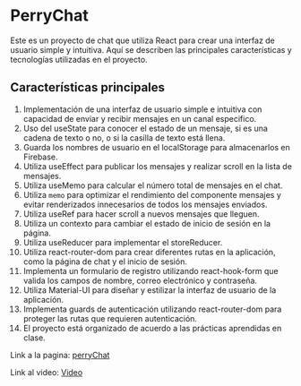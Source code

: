 # PerryChat
Este es un proyecto de chat que utiliza React para crear una interfaz de usuario simple y intuitiva. Aquí se describen las principales características y tecnologías utilizadas en el proyecto.

## Características principales

1. Implementación de una interfaz de usuario simple e intuitiva con capacidad de enviar y recibir mensajes en un canal especifico.
2. Uso del useState para conocer el estado de un mensaje, si es una cadena de texto o no, o si la casilla de texto está llena.
3. Guarda los nombres de usuario en el localStorage para almacenarlos en Firebase.
4. Utiliza useEffect para publicar los mensajes y realizar scroll en la lista de mensajes.
5. Utiliza useMemo para calcular el número total de mensajes en el chat.
6. Utiliza `memo` para optimizar el rendimiento del componente mensajes y evitar renderizados innecesarios de todos los mensajes enviados.
7. Utiliza useRef para hacer scroll a nuevos mensajes que lleguen.
8. Utiliza un contexto para cambiar el estado de inicio de sesión en la página.
9. Utiliza useReducer para implementar el storeReducer.
10. Utiliza react-router-dom para crear diferentes rutas en la aplicación, como la página de chat y el inicio de sesión.
11. Implementa un formulario de registro utilizando react-hook-form que valida los campos de nombre, correo electrónico y contraseña.
12. Utiliza Material-UI para diseñar y estilizar la interfaz de usuario de la aplicación.
13. Implementa guards de autenticación utilizando react-router-dom para proteger las rutas que requieren autenticación.
14. El proyecto está organizado de acuerdo a las prácticas aprendidas en clase.

Link a la pagina: 
[perryChat](https://perrychat-76a4d.web.app/auth/login)

Link al video:
[Video](https://drive.google.com/drive/folders/1l4UJBOGbcR6thzZXTpLM3VMvIiU4eS4y?usp=sharing)
